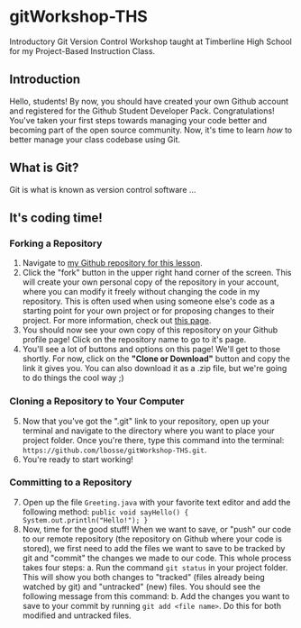 # gitWorkshop-THS
Introductory Git Version Control Workshop taught at Timberline High School for my     Project-Based Instruction Class.

## Introduction
Hello, students! By now, you should have created your own Github account and registered for the Github Student Developer Pack. Congratulations! You've taken your first steps towards managing your code better and becoming part of the open source community. Now, it's time to learn *how* to better manage your class codebase using Git.

## What is Git?
Git is what is known as version control software ...

## It's coding time!
### Forking a Repository

 1. Navigate to  [my Github repository for this lesson](https://github.com/lbosse/gitWorkshop-THS).
 2. Click the "fork" button in the upper right hand corner of the screen. This will create your own personal copy of the repository in your account, where you can modify it freely without changing the code in my repository. This is often used when using someone else's code as a starting point for your own project or for proposing changes to their project. For more information, check out [this page](https://help.github.com/articles/fork-a-repo/).
 3. You should now see your own copy of this repository on your Github profile page! Click on the repository name to go to it's page.
 4. You'll see a lot of buttons and options on this page! We'll get to those shortly. For now, click on the **"Clone or Download"** button and copy the link it gives you. You can also download it as a .zip file, but we're going to do things the cool way ;)
 
 ### Cloning a Repository to Your Computer
 5. Now that you've got the ".git" link to your repository, open up your terminal and navigate to the directory where you want to place your project folder. Once you're there, type this command into the terminal: `https://github.com/lbosse/gitWorkshop-THS.git`.
 6. You're ready to start working!
 
 ### Committing to a Repository
 7. Open up the file `Greeting.java` with your favorite text editor and add the following method: `public void sayHello() {
 System.out.println("Hello!"); }`
 8. Now, time for the good stuff! When we want to save, or "push" our code to our remote repository (the repository on Github where your code is stored), we first need to add the files we want to save to be tracked by git and "commit" the changes we made to our code. This whole process takes four steps:
a. Run the command `git status` in your project folder. This will show you both changes to "tracked" (files already being watched by git) and "untracked" (new) files. You should see the following message from this command:
b. Add the changes you want to save to your commit by running `git add <file name>`. Do this for both modified and untracked files.
